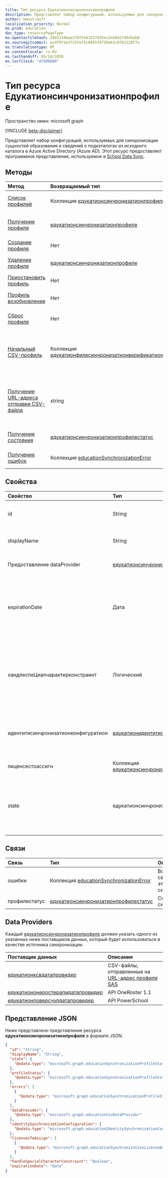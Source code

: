 ```yaml
---
title: Тип ресурса Едукатионсинчронизатионпрофиле
description: Представляет набор конфигураций, используемых для синхронизации сущностей образования и сведений о подкаталогах из исходного каталога в Azure Active Directory (Azure AD). Этот ресурс предоставляет программное представление, используемое в School Data Sync.
author: mmast-msft
localization_priority: Normal
ms.prod: education
doc_type: resourcePageType
ms.openlocfilehash: 2db53346ae270f5441637835ec5da0427d9d4ab8
ms.sourcegitcommit: acdf972e2f25fef2c6855f6f28a63c0762228ffa
ms.translationtype: MT
ms.contentlocale: ru-RU
ms.lasthandoff: 09/18/2020
ms.locfileid: "47989600"
---
```

# <a name="educationsynchronizationprofile-resource-type"></a>Тип ресурса Едукатионсинчронизатионпрофиле

Пространство имен: microsoft.graph

[!INCLUDE [beta-disclaimer](../../includes/beta-disclaimer.md)]

Представляет набор конфигураций, используемых для синхронизации сущностей образования и сведений о подкаталогах из исходного каталога в Azure Active Directory (Azure AD). Этот ресурс предоставляет программное представление, используемое в [School Data Sync](https://sds.microsoft.com).

## <a name="methods"></a>Методы

| Метод                                                                    | Возвращаемый тип                                                 | Описание                                                                                                                    |
| :------------------------------------------------------------------------ | :---------------------------------------------------------- | :----------------------------------------------------------------------------------------------------------------------------- |
| [Список профилей](../api/educationsynchronizationprofile-list.md)           | Коллекция [едукатионсинчронизатионпрофиле]                | Получение списка всех профилей синхронизации в клиенте.                                                                  |
| [Получение профиля](../api/educationsynchronizationprofile-get.md)              | [едукатионсинчронизатионпрофиле]                           | Получение определенного профиля с учетом заданного идентификатора профиля.                                                                      |
| [Создание профиля](../api/educationsynchronizationprofile-post.md)          | Нет                                                        | Создание нового профиля синхронизации.                                                                                          |
| [Удаление профиля](../api/educationsynchronizationprofile-delete.md)        | [едукатионсинчронизатионпрофиле]                           | Удаление определенного профиля с учетом идентификатора профиля.                                                                        |
| [Приостановить профиль](../api/educationsynchronizationprofile-pause.md)          | Нет                                                        | Приостановите текущую синхронизацию.                                                                                              |
| [Профиль возобновления](../api/educationsynchronizationprofile-resume.md)        | Нет                                                        | Возобновление приостановленной синхронизации.                                                                                               |
| [Сброс профиля](../api/educationsynchronizationprofile-reset.md)          | Нет                                                        | Сбросьте состояние профиля и перезапустите синхронизацию.                                                                    |
| [Начальный CSV-профиль](../api/educationsynchronizationprofile-start.md)      | Коллекция [едукатионфилесинчронизатионверификатионмессаже] | Проверьте отправленные исходные файлы и запустите синхронизацию. Применяется только в том случае, если поставщик данных — [едукатионксвдатапровидер]. |
| [Получение URL-адреса отправки CSV-файла](../api/educationsynchronizationprofile-uploadurl.md) | string                                                      | Возвращает кратковременный URL-адрес для отправки CSV-файлов данных. Применяется только в том случае, если поставщик данных — [едукатионксвдатапровидер].        |
| [Получение состояния](../api/educationsynchronizationprofilestatus-get.md)         | [едукатионсинчронизатионпрофилестатус]                     | Возврат состояния определенного профиля синхронизации.                                                                       |
| [Получение ошибок](../api/educationsynchronizationerrors-get.md)                | Коллекция [educationSynchronizationError]                  | Получение всех ошибок, возникших во время синхронизации.                                                                           |

## <a name="properties"></a>Свойства

| Свойство                             | Тип                                                   | Описание                                                                                                                       |
| :----------------------------------- | :----------------------------------------------------- | :-------------------------------------------------------------------------------------------------------------------------------- |
| id                                   | String                                                 | Уникальный идентификатор ресурса. (только для чтения)                                                                               |
| displayName                          | String                                                 | Имя профиля конфигурации для удостоверений синхронизации.                                                                         |
| Предоставление dataProvider                         | [едукатионсинчронизатиондатапровидер]                 | Поставщик данных, используемый для профиля.                                                                                           |
| expirationDate                       | Дата                                                   | Дата истечения срока действия профиля и прекращение синхронизации. Когда `null` . срок действия профиля никогда не истекает. (необязательный)       |
| хандлеспеЦиалчарактерконстраинт     | Логический                                                   | Определяет, должно ли учебная синхронизация данных автоматически заменять неподдерживаемые специальные символы при синхронизации из источника.             |
| идентитисинчронизатионконфигуратион | [едукатионидентитисинчронизатионконфигуратион]        | Определяет, как профиль должен [создавать новые][fullsync] или [сопоставляться с имеющимися][dirsync] пользователями AAD.                                  |
| лиценсестоассигн                     | Коллекция [едукатионсинчронизатионлиценсеассигнмент] | Конфигурация установки лицензий.                                                                                                      |
| state                                | едукатионсинчронизатионпрофилестате                   | Состояние профиля. Возможные значения: `provisioning`, `provisioned`, `provisioningFailed`, `deleting`, `deletionFailed`. |

## <a name="relationships"></a>Связи

| Связь  | Тип                                       | Описание                                              |
| :------------ | :----------------------------------------- | :------------------------------------------------------- |
| ошибки        | Коллекция [educationSynchronizationError] | Все ошибки, связанные с этим профилем синхронизации. |
| профилестатус | [едукатионсинчронизатионпрофилестатус]    | Состояние синхронизации.                              |

## <a name="data-providers"></a>Data Providers

Каждый [едукатионсинчронизатионпрофиле] должен указать одного из указанных ниже поставщиков данных, который будет использоваться в качестве источника синхронизации.

| Поставщик данных                                                             | Описание                                                                                        |
| :------------------------------------------------------------------------ | :------------------------------------------------------------------------------------------------- |
| [едукатионксвдатапровидер]                                                | CSV-файлы, отправленные на [URL-адрес профиля SAS](../api/educationsynchronizationprofile-uploadurl.md) |
| [едукатиононеростерапидатапровидер](educationonerosterapidataprovider.md) | API OneRoster 1.1                                                                                 |
| [едукатионповерсчулдатапровидер]                                        | API PowerSchool                                                                                    |

## <a name="json-representation"></a>Представление JSON

Ниже представлено представление ресурса **едукатионсинчронизатионпрофиле** в формате JSON.

<!-- {
  "blockType": "resource",
  "keyProperty": "id",
  "optionalProperties": [

  ],
  "baseType": "microsoft.graph.entity",
  "@odata.type": "microsoft.graph.educationSynchronizationProfile"
}-->

```json
{
  "id": "String",
  "displayName": "String",
  "state": {
    "@odata.type": "microsoft.graph.educationSynchronizationProfileState"
  },
  "profileStatus": {
    "@odata.type": "microsoft.graph.educationSynchronizationProfileStatus"
  },
  "errors": [
    {
      "@odata.type": "microsoft.graph.educationSynchronizationProfileStatus"
    }
  ],
  "dataProvider": {
    "@odata.type": "microsoft.graph.educationCsvDataProvider"
  },
  "identitySynchronizationConfiguration": {
    "@odata.type": "microsoft.graph.educationIdentitySynchronizationConfiguration"
  },
  "licensesToAssign": [
    {
      "@odata.type": "microsoft.graph.educationSynchronizationLicenseAssignment"
    }
  ],
  "handleSpecialCharacterConstraint": "Boolean",
  "expirationDate": "Date"
}
```

[едукатионсинчронизатионпрофиле]: educationsynchronizationprofile.md
[едукатионсинчронизатионпрофилестатус]: educationsynchronizationProfileStatus.md
[educationsynchronizationerror]: educationSynchronizationError.md
[едукатионфилесинчронизатионверификатионмессаже]: educationFileSynchronizationVerificationMessage.md
[едукатионксвдатапровидер]: educationCsvDataProvider.md
[едукатионсинчронизатиондатапровидер]: educationSynchronizationDataProvider.md
[едукатионидентитисинчронизатионконфигуратион]: educationIdentitySynchronizationConfiguration.md
[едукатионсинчронизатионлиценсеассигнмент]: educationSynchronizationLicenseAssignment.md
[fullsync]: educationidentitycreationconfiguration.md
[dirsync]: educationidentitycreationconfiguration.md
[едукатионповерсчулдатапровидер]: educationPowerSchoolDataProvider.md
[едукатионксвдатапровидер]: educationCsvDataProvider.md

<!-- uuid: 16cd6b66-4b1a-43a1-adaf-3a886856ed98
2020-05-06 14:57:30 UTC -->
<!-- {
  "type": "#page.annotation",
  "description": "educationSynchronizationProfile resource",
  "keywords": "",
  "section": "documentation",
  "tocPath": "",
  "suppressions": [
      "Error: microsoft.graph.educationSynchronizationProfile/dataProvider:\r\n      Referenced type microsoft.graph.educationSynchronizationDataProvider is not defined in the doc set! Potential suggestion: UNKNOWN"
  ]
}-->


